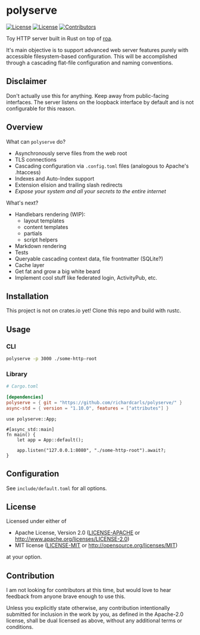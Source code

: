 # polyserve

[![License](https://img.shields.io/badge/license-Apache%202.0-blue?style=flat-square)](https://github.com/clap-rs/clap/blob/master/LICENSE-APACHE)
[![License](https://img.shields.io/badge/license-MIT-blue?style=flat-square)](https://github.com/clap-rs/clap/blob/master/LICENSE-MIT)
[![Contributors](https://img.shields.io/github/contributors/richardcarls/polyserve?style=flat-square)](https://github.com/richardcarls/polyserve/graphs/contributors)

Toy HTTP server built in Rust on top of [roa](https://github.com/Hexilee/roa).

It's main objective is to support advanced web server features purely with accessible filesystem-based configuration. This will be accomplished through a cascading flat-file configuration and naming conventions.

## Disclaimer
Don't actually use this for anything. Keep away from public-facing interfaces. The server listens on the loopback interface by default and is not configurable for this reason.

## Overview
What can `polyserve` do?
 - Asynchronously serve files from the web root
 - TLS connections
 - Cascading configuration via `.config.toml` files (analogous to Apache's .htaccess)
 - Indexes and Auto-Index support
 - Extension elision and trailing slash redirects
 - *Expose your system and all your secrets to the entire internet*

What's next?
 - Handlebars rendering (WIP):
    - layout templates
    - content templates
    - partials
    - script helpers
 - Markdown rendering
 - Tests
 - Queryable cascading context data, file frontmatter (SQLite?)
 - Cache layer
 - Get fat and grow a big white beard
 - Implement cool stuff like federated login, ActivityPub, etc.

## Installation

This project is not on crates.io yet! Clone this repo and build with rustc.

## Usage

### CLI

```bash
polyserve -p 3000 ./some-http-root
```

### Library
```toml
# Cargo.toml

[dependencies]
polyserve = { git = "https://github.com/richardcarls/polyserve/" }
async-std = { version = "1.10.0", features = ["attributes"] }
```

```rust,no_run
use polyserve::App;

#[async_std::main]
fn main() {
    let app = App::default();

    app.listen("127.0.0.1:8080", "./some-http-root").await?;
}
```

## Configuration
See `include/default.toml` for all options.

## License

Licensed under either of

 * Apache License, Version 2.0
   ([LICENSE-APACHE](LICENSE-APACHE) or http://www.apache.org/licenses/LICENSE-2.0)
 * MIT license
   ([LICENSE-MIT](LICENSE-MIT) or http://opensource.org/licenses/MIT)

at your option.

## Contribution

I am not looking for contributors at this time, but would love to hear feedback from anyone brave enough to use this.

Unless you explicitly state otherwise, any contribution intentionally submitted for inclusion in the work by you, as defined in the Apache-2.0 license, shall be dual licensed as above, without any additional terms or conditions.